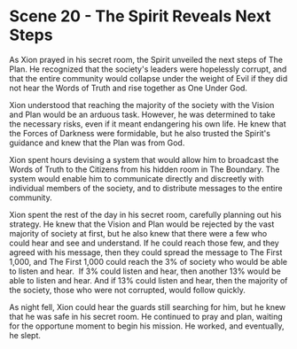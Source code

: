 # Scene 20 - The Spirit Reveals Next Steps

As Xion prayed in his secret room, the Spirit unveiled the next steps of The Plan. He recognized that the society's leaders were hopelessly corrupt, and that the entire community would collapse under the weight of Evil if they did not hear the Words of Truth and rise together as One Under God.

Xion understood that reaching the majority of the society with the Vision and Plan would be an arduous task. However, he was determined to take the necessary risks, even if it meant endangering his own life. He knew that the Forces of Darkness were formidable, but he also trusted the Spirit's guidance and knew that the Plan was from God. 

Xion spent hours devising a system that would allow him to broadcast the Words of Truth to the Citizens from his hidden room in The Boundary. The system would enable him to communicate directly and discreetly with individual members of the society, and to distribute messages to the entire community.

Xion spent the rest of the day in his secret room, carefully planning out his strategy. He knew that the Vision and Plan would be rejected by the vast majority of society at first, but he also knew that there were a few who could hear and see and understand. If he could reach those few, and they agreed with his message, then they could spread the message to The First 1,000, and The First 1,000 could reach the 3% of society who would be able to listen and hear.  If 3% could listen and hear, then another 13% would be able to listen and hear. And if 13% could listen and hear, then the majority of the society, those who were not corrupted, would follow quickly. 

As night fell, Xion could hear the guards still searching for him, but he knew that he was safe in his secret room. He continued to pray and plan, waiting for the opportune moment to begin his mission. He worked, and eventually, he slept. 
